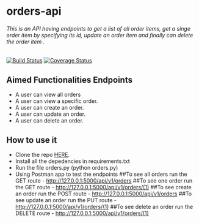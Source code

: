 # orders-api

 ###### This is an API having endpoints to get a list of all order items, get a singe order item by specifying its id, update an order item and finally can delete the order item .


[![Build Status](https://travis-ci.com/TeamoreA/food-app-api.svg?branch=develop)](https://travis-ci.com/TeamoreA/food-app-api)
[![Coverage Status](https://coveralls.io/repos/github/TeamoreA/food-app-api/badge.svg?branch=master)](https://coveralls.io/github/TeamoreA/food-app-api?branch=master)

## Aimed Functionalities Endpoints 
- A user can view all orders
- A user can view a specific order.
- A user can create an order.
- A user can update an order.
- A user can delete an order.

## How to use it

- Clone the repo [HERE](https://github.com/TeamoreA/orders-api).
- Install all the depedencies in requirements.txt
- Run the file orders.py (python orders.py)
- Using Postman app to test the endpoints
    ##To see all orders run the GET route - http://127.0.0.1:5000/api/v1/orders
    ##To see one order run the GET route - http://127.0.0.1:5000/api/v1/orders/(1)
    ##To see create an order run the POST route - http://127.0.0.1:5000/api/v1/orders
    ##To see update an order run the PUT route - http://127.0.0.1:5000/api/v1/orders/(1)
    ##To see delete an order run the DELETE route - http://127.0.0.1:5000/api/v1/orders/(1)

